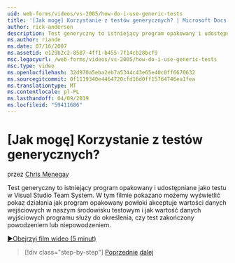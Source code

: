 ```yaml
---
uid: web-forms/videos/vs-2005/how-do-i-use-generic-tests
title: '[Jak mogę] Korzystanie z testów generycznych? | Microsoft Docs'
author: rick-anderson
description: Test generyczny to istniejący program opakowany i udostępniane jako testu w Visual Studio Team System. W tym filmie pokazano widzimy pokaz...
ms.author: riande
ms.date: 07/16/2007
ms.assetid: e129b2c2-8587-4ff1-b455-7f14cb28bcf9
msc.legacyurl: /web-forms/videos/vs-2005/how-do-i-use-generic-tests
msc.type: video
ms.openlocfilehash: 32d970a5eba2eb7a5344c43e65e40c0ff6670632
ms.sourcegitcommit: 0f1119340e4464720cfd16d0ff15764746ea1fea
ms.translationtype: MT
ms.contentlocale: pl-PL
ms.lasthandoff: 04/09/2019
ms.locfileid: "59411686"
---
```

# <a name="how-do-i-use-generic-tests"></a>[Jak mogę] Korzystanie z testów generycznych?

przez [Chris Menegay](https://twitter.com/CMenegay)

Test generyczny to istniejący program opakowany i udostępniane jako testu w Visual Studio Team System. W tym filmie pokazano możemy wyświetlić pokaz działania jak program opakowany powłoki akceptuje wartości danych wejściowych w naszym środowisku testowym i jak wartość danych wyjściowych programu służy do określenia, czy test zakończony powodzeniem lub niepowodzeniem.

[&#9654;Obejrzyj film wideo (5 minut)](https://channel9.msdn.com/Blogs/ASP-NET-Site-Videos/how-do-i-use-generic-tests)

> [!div class="step-by-step"]
> [Poprzednie](how-do-i-enforce-coding-standards-with-code-analysis.md)
> [dalej](how-do-i-publish-and-analyze-test-results.md)
